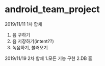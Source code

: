 # android_team_project
2019/11/11 1차 합체
1. 음 구하기
2. 음 저장하기(intent??)
3. 녹음하기, 불러오기

2019/11/19 2차 합체
1.모든 기능 구현
2.DB 흠
